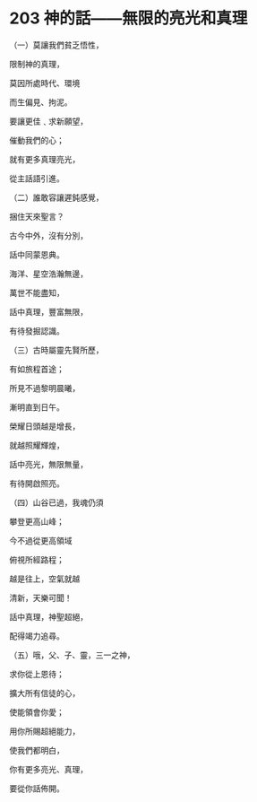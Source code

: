 # 203 神的話——無限的亮光和真理

（一）莫讓我們貧乏悟性，

限制神的真理，

莫因所處時代、環境

而生偏見、拘泥。

要讓更佳﹑求新願望，

催動我們的心；

就有更多真理亮光，

從主話語引進。

（二）誰敢容讓遲鈍感覺，

捆住天來聖言？

古今中外，沒有分別，

話中同蒙恩典。

海洋、星空浩瀚無邊，

萬世不能盡知，

話中真理，豐富無限，

有待發掘認識。

（三）古時屬靈先賢所歷，

有如旅程首途；

所見不過黎明晨曦，

漸明直到日午。

榮耀日頭越是增長，

就越照耀輝煌，

話中亮光，無限無量，

有待開啟照亮。

（四）山谷已過，我魂仍須

攀登更高山峰；

今不過從更高領域

俯視所經路程；

越是往上，空氣就越

清新，天樂可聞！

話中真理，神聖超絕，

配得竭力追尋。

（五）哦，父、子、靈，三一之神，

求你從上恩待；

擴大所有信徒的心，

使能領會你愛；

用你所賜超絕能力，

使我們都明白，

你有更多亮光、真理，

要從你話佈開。


